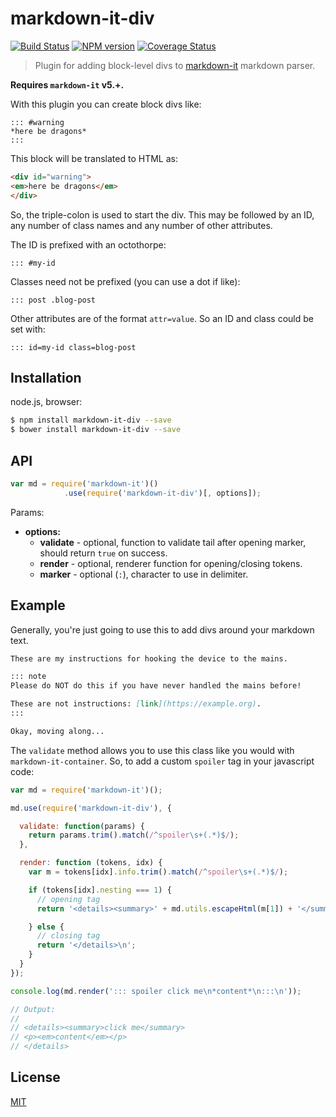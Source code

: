 # markdown-it-div

[![Build Status](https://img.shields.io/travis/kickscondor/markdown-it-div/master.svg?style=flat)](https://travis-ci.org/kickscondor/markdown-it-div)
[![NPM version](https://img.shields.io/npm/v/markdown-it-div.svg?style=flat)](https://www.npmjs.org/package/markdown-it-div)
[![Coverage Status](https://img.shields.io/coveralls/kickscondor/markdown-it-div/master.svg?style=flat)](https://coveralls.io/r/kickscondor/markdown-it-div?branch=master)

> Plugin for adding block-level divs to [markdown-it](https://github.com/kickscondor/markdown-it) markdown parser.

__Requires `markdown-it` v5.+.__

With this plugin you can create block divs like:

```
::: #warning
*here be dragons*
:::
```

This block will be translated to HTML as:

```html
<div id="warning">
<em>here be dragons</em>
</div>
```

So, the triple-colon is used to start the div. This may be followed by an ID,
any number of class names and any number of other attributes.

The ID is prefixed with an octothorpe:

```
::: #my-id
```

Classes need not be prefixed (you can use a dot if like):

```
::: post .blog-post
```

Other attributes are of the format `attr=value`. So an ID and class could be
set with:

```
::: id=my-id class=blog-post
```


## Installation

node.js, browser:

```bash
$ npm install markdown-it-div --save
$ bower install markdown-it-div --save
```


## API

```js
var md = require('markdown-it')()
            .use(require('markdown-it-div')[, options]);
```

Params:

- __options:__
   - __validate__ - optional, function to validate tail after opening marker, should
     return `true` on success.
   - __render__ - optional, renderer function for opening/closing tokens.
   - __marker__ - optional (`:`), character to use in delimiter.


## Example

Generally, you're just going to use this to add divs around your markdown text.

```markdown
These are my instructions for hooking the device to the mains.

::: note
Please do NOT do this if you have never handled the mains before!

These are not instructions: [link](https://example.org).
:::

Okay, moving along...
```

The `validate` method allows you to use this class like you would with `markdown-it-container`.
So, to add a custom `spoiler` tag in your javascript code:

```js
var md = require('markdown-it')();

md.use(require('markdown-it-div'), {

  validate: function(params) {
    return params.trim().match(/^spoiler\s+(.*)$/);
  },

  render: function (tokens, idx) {
    var m = tokens[idx].info.trim().match(/^spoiler\s+(.*)$/);

    if (tokens[idx].nesting === 1) {
      // opening tag
      return '<details><summary>' + md.utils.escapeHtml(m[1]) + '</summary>\n';

    } else {
      // closing tag
      return '</details>\n';
    }
  }
});

console.log(md.render('::: spoiler click me\n*content*\n:::\n'));

// Output:
//
// <details><summary>click me</summary>
// <p><em>content</em></p>
// </details>
```

## License

[MIT](https://github.com/kickscondor/markdown-it-div/blob/master/LICENSE)
